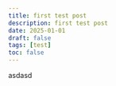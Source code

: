 ```yaml
---
title: first test post
description: first test post
date: 2025-01-01
draft: false
tags: [test]
toc: false
---
```


asdasd
